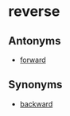 # reverse

## Antonyms

  - [forward](forward.md)

## Synonyms

  - [backward](backward.md)

[1]: README.md